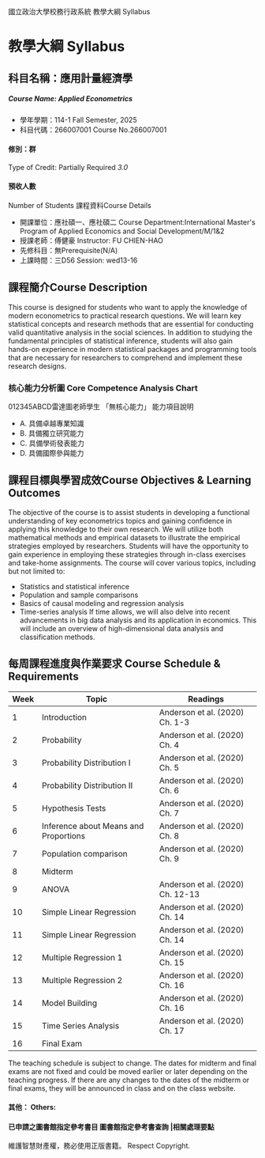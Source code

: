 國立政治大學校務行政系統 教學大綱 Syllabus
# 教學大綱 Syllabus
##  科目名稱：應用計量經濟學
#####  Course Name: Applied Econometrics
  * 學年學期：114-1 Fall Semester, 2025 
  * 科目代碼：266007001 Course No.266007001
#### 修別：群
Type of Credit: Partially Required 
_3.0_
#### 預收人數
Number of Students
課程資料Course Details
  * 開課單位：應社碩一、應社碩二 Course Department:International Master's Program of Applied Economics and Social Development/M/1&2 
  * 授課老師：傅健豪 Instructor: FU CHIEN-HAO 
  * 先修科目：無Prerequisite(N/A)
  * 上課時間：三D56 Session: wed13-16
##  課程簡介Course Description
This course is designed for students who want to apply the knowledge of modern econometrics to practical research questions. We will learn key statistical concepts and research methods that are essential for conducting valid quantitative analysis in the social sciences. In addition to studying the fundamental principles of statistical inference, students will also gain hands-on experience in modern statistical packages and programming tools that are necessary for researchers to comprehend and implement these research designs.
###  核心能力分析圖 Core Competence Analysis Chart
012345ABCD雷達圖老師學生
「無核心能力」 
能力項目說明
  * A. 具備卓越專業知識
  * B. 具備獨立研究能力
  * C. 具備學術發表能力
  * D. 具備國際參與能力
##  課程目標與學習成效Course Objectives & Learning Outcomes 
The objective of the course is to assist students in developing a functional understanding of key econometrics topics and gaining confidence in applying this knowledge to their own research. We will utilize both mathematical methods and empirical datasets to illustrate the empirical strategies employed by researchers. Students will have the opportunity to gain experience in employing these strategies through in-class exercises and take-home assignments.
The course will cover various topics, including but not limited to:
  * Statistics and statistical inference
  * Population and sample comparisons
  * Basics of causal modeling and regression analysis
  * Time-series analysis
If time allows, we will also delve into recent advancements in big data analysis and its application in economics. This will include an overview of high-dimensional data analysis and classification methods.
##  每周課程進度與作業要求 Course Schedule & Requirements
Week |  Topic |  Readings  
---|---|---  
1 |  Introduction |  Anderson et al. (2020) Ch. 1-3  
2 |  Probability |  Anderson et al. (2020) Ch. 4  
3 |  Probability Distribution I |  Anderson et al. (2020) Ch. 5  
4 |  Probability Distribution II |  Anderson et al. (2020) Ch. 6  
5 |  Hypothesis Tests |  Anderson et al. (2020) Ch. 7  
6 |  Inference about Means and Proportions |  Anderson et al. (2020) Ch. 8  
7 |  Population comparison |  Anderson et al. (2020) Ch. 9  
8 |  Midterm |   
9 |  ANOVA |  Anderson et al. (2020) Ch. 12-13  
10 |  Simple Linear Regression |  Anderson et al. (2020) Ch. 14  
11 |  Simple Linear Regression |  Anderson et al. (2020) Ch. 14  
12 |  Multiple Regression 1 |  Anderson et al. (2020) Ch. 15  
13 |  Multiple Regression 2 |  Anderson et al. (2020) Ch. 16  
14 |  Model Building |  Anderson et al. (2020) Ch. 16  
15 |  Time Series Analysis |  Anderson et al. (2020) Ch. 17  
16 |  Final Exam |   
The teaching schedule is subject to change. The dates for midterm and final exams are not fixed and could be moved earlier or later depending on the teaching progress. If there are any changes to the dates of the midterm or final exams, they will be announced in class and on the class website.
####  其他： Others:
####  已申請之圖書館指定參考書目  圖書館指定參考書查詢 |相關處理要點
維護智慧財產權，務必使用正版書籍。 Respect Copyright.